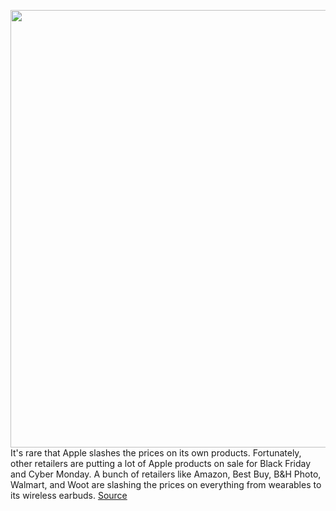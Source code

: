 <img src='https://cdn.vox-cdn.com/thumbor/0A3ylnXz7xgYGFaHH_8Iw8_gc5U=/0x0:2040x1360/1200x800/filters:focal(857x517:1183x843)/cdn.vox-cdn.com/uploads/chorus_image/image/67867333/vpavic_4243_20201017_0088.0.0.jpg' width='700px' /><br/>
It's rare that Apple slashes the prices on its own products. Fortunately, other retailers are putting a lot of Apple products on sale for Black Friday and Cyber Monday. A bunch of retailers like Amazon, Best Buy, B&H Photo, Walmart, and Woot are slashing the prices on everything from wearables to its wireless earbuds.
<a href='https://www.theverge.com/21583192/apple-deals-black-friday-tech-cyber-monday'> Source <a/>